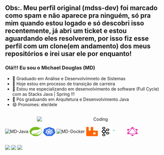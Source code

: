## Obs:. Meu perfil original (mdss-dev) foi marcado como spam e não aparece pra ninguém, só pra mim quando estou logado e só descobri isso recentemente, já abri um ticket e estou aguardando eles resolverem, por isso fiz esse perfil com um clone(em andamento) dos meus repositórios e irei usar ele por enquanto!

### Olá!!! Eu sou o Michael Douglas (MD)
- 🔭 Graduado em Análise e Desenvolvimneto de Sistemas
- 🔭 Hoje estou em processo de transição de carreira
- 🌱 Estou me especializando em desenvolvimento de software (Full Cycle) com as Stacks Java | Spring !!!
- 🌱 Pós graduando em Arquitetura e Desenvolvimento Java
- 😄 Pronomes: ele/dele
<br>
<div align="center">
 <img align="right" alt="Coding" width="400" src="https://res.cloudinary.com/practicaldev/image/fetch/s--_AGrXPbv--/c_limit%2Cf_auto%2Cfl_progressive%2Cq_66%2Cw_880/https://res.cloudinary.com/practicaldev/image/fetch/s--sNXjzc6P--/c_limit%252Cf_auto%252Cfl_progressive%252Cq_66%252Cw_880/https://media1.tenor.com/images/0c34272909ee2a4db5606a014082312b/tenor.gif%253Fitemid%253D15828752">
</div>
<br>
 <div style="display: inline_block"><br>
  <img align="center" alt="MD-Java" height="30" width="40" src="https://cdn.jsdelivr.net/gh/devicons/devicon/icons/java/java-original.svg" />
  <img align="center" alt="MD-Docker" height="30" width="40" src="https://github.com/devicons/devicon/blob/master/icons/spring/spring-original.svg" />
  <img align="center" alt="MD-Angular" height="30" width="40" src="https://github.com/devicons/devicon/blob/master/icons/kubernetes/kubernetes-original.svg" />
  <img align="center" alt="MD-Docker" height="30" width="40" src="https://cdn.jsdelivr.net/gh/devicons/devicon/icons/docker/docker-original.svg" />
  <img align="center" alt="MD-Angular" height="30" width="40" src="https://github.com/devicons/devicon/blob/master/icons/rabbitmq/rabbitmq-original.svg" />
  <img align="center" alt="MD-Angular" height="30" width="40" src="https://github.com/devicons/devicon/blob/master/icons/apachekafka/apachekafka-original.svg" />
  <img align="center" alt="MD-Angular" height="30" width="40" src="https://github.com/devicons/devicon/blob/master/icons/grpc/grpc-original.svg" />
  <img align="center" alt="MD-Angular" height="30" width="40" src="https://github.com/devicons/devicon/blob/master/icons/graphql/graphql-plain.svg" />

</div>
  
##
  
<div> 
  <a href = "mailto:douglas.ti.dev@gmail.com"><img src="https://img.shields.io/badge/-Gmail-%23333?style=for-the-badge&logo=gmail&logoColor=white" target="_blank"></a>
  <a href="https://www.linkedin.com/in/mdss-dev" target="_blank"><img src="https://img.shields.io/badge/-LinkedIn-%230077B5?style=for-the-badge&logo=linkedin&logoColor=white" target="_blank"></a> 
  <a href="https://discord.gg/SfEkeGkCSP" target="_blank"><img src="https://img.shields.io/badge/Discord-7289DA?style=for-the-badge&logo=discord&logoColor=white" target="_blank"></a> 
</div>
